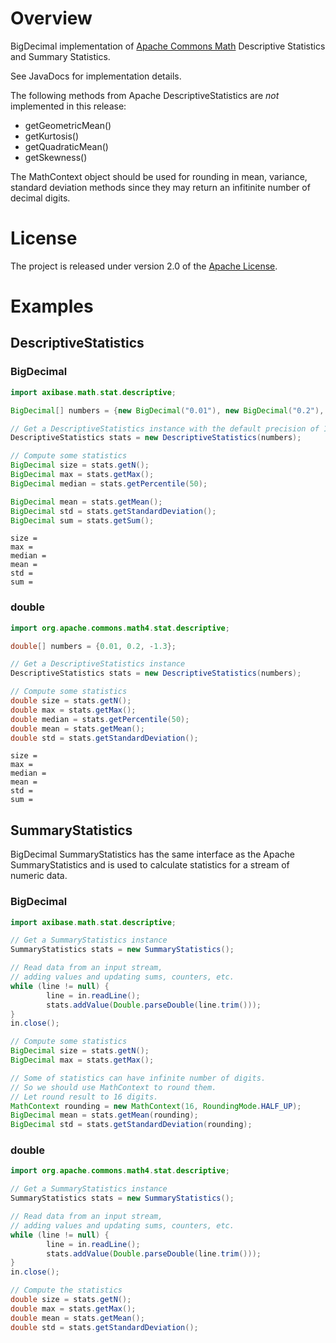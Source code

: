 # Overview

BigDecimal implementation of [Apache Commons Math](https://commons.apache.org/proper/commons-math/userguide/stat.html) Descriptive Statistics and Summary Statistics.

See JavaDocs for implementation details.

The following methods from Apache DescriptiveStatistics are _not_ implemented in this release:

- getGeometricMean()
- getKurtosis()
- getQuadraticMean()
- getSkewness()

The MathContext object should be used for rounding in mean, variance, standard deviation methods since they may return an infitinite number of decimal digits.

# License

The project is released under version 2.0 of the [Apache License](LICENCE.md).

# Examples

## DescriptiveStatistics

### BigDecimal

```java
import axibase.math.stat.descriptive;

BigDecimal[] numbers = {new BigDecimal("0.01"), new BigDecimal("0.2"), new BigDecimal("-1.3")};

// Get a DescriptiveStatistics instance with the default precision of 16 digits
DescriptiveStatistics stats = new DescriptiveStatistics(numbers);

// Compute some statistics
BigDecimal size = stats.getN();
BigDecimal max = stats.getMax();
BigDecimal median = stats.getPercentile(50);

BigDecimal mean = stats.getMean();
BigDecimal std = stats.getStandardDeviation();
BigDecimal sum = stats.getSum();
```

```
size = 
max = 
median = 
mean = 
std = 
sum =
```

### double

```java
import org.apache.commons.math4.stat.descriptive;

double[] numbers = {0.01, 0.2, -1.3};

// Get a DescriptiveStatistics instance
DescriptiveStatistics stats = new DescriptiveStatistics(numbers);

// Compute some statistics
double size = stats.getN();
double max = stats.getMax();
double median = stats.getPercentile(50);
double mean = stats.getMean();
double std = stats.getStandardDeviation();
```

```
size = 
max =
median = 
mean = 
std = 
sum =
```

## SummaryStatistics

BigDecimal SummaryStatistics has the same interface as the Apache SummaryStatistics
and is used to calculate statistics for a stream of numeric data.

### BigDecimal

```java
import axibase.math.stat.descriptive;

// Get a SummaryStatistics instance
SummaryStatistics stats = new SummaryStatistics();

// Read data from an input stream,
// adding values and updating sums, counters, etc.
while (line != null) {
        line = in.readLine();
        stats.addValue(Double.parseDouble(line.trim()));
}
in.close();

// Compute some statistics
BigDecimal size = stats.getN();
BigDecimal max = stats.getMax();

// Some of statistics can have infinite number of digits. 
// So we should use MathContext to round them.
// Let round result to 16 digits.
MathContext rounding = new MathContext(16, RoundingMode.HALF_UP);
BigDecimal mean = stats.getMean(rounding);
BigDecimal std = stats.getStandardDeviation(rounding);
```

### double

```java
import org.apache.commons.math4.stat.descriptive;

// Get a SummaryStatistics instance
SummaryStatistics stats = new SummaryStatistics();

// Read data from an input stream,
// adding values and updating sums, counters, etc.
while (line != null) {
        line = in.readLine();
        stats.addValue(Double.parseDouble(line.trim()));
}
in.close();

// Compute the statistics
double size = stats.getN();
double max = stats.getMax();
double mean = stats.getMean();
double std = stats.getStandardDeviation();
```
